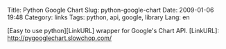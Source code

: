 Title: Python Google Chart
Slug: python-google-chart
Date: 2009-01-06 19:48
Category: links
Tags: python, api, google, library
Lang: en

[Easy to use python][LinkURL] wrapper for Google's Chart API.
[LinkURL]: http://pygooglechart.slowchop.com/